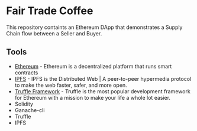 # Fair Trade Coffee
This repository containts an Ethereum DApp that demonstrates a Supply Chain flow between a Seller and Buyer.

## Tools
* [Ethereum](https://www.ethereum.org/) - Ethereum is a decentralized platform that runs smart contracts
* [IPFS](https://ipfs.io/) - IPFS is the Distributed Web | A peer-to-peer hypermedia protocol
to make the web faster, safer, and more open.
* [Truffle Framework](http://truffleframework.com/) - Truffle is the most popular development framework for Ethereum with a mission to make your life a whole lot easier.
* Solidity
* Ganache-cli
* Truffle
* IPFS
